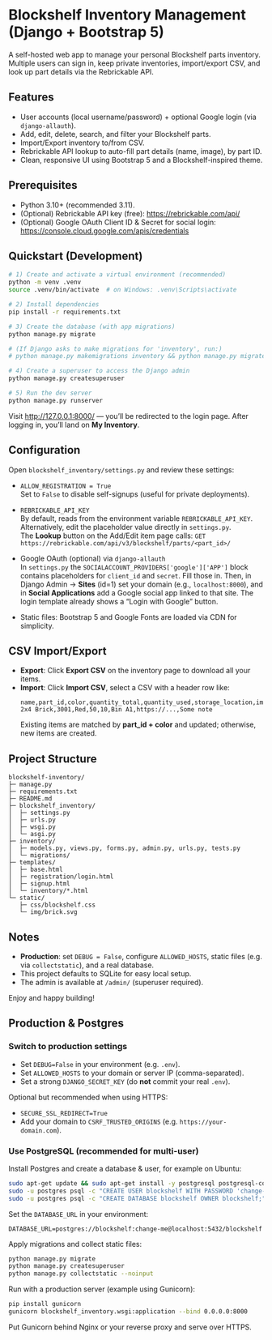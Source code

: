 # Blockshelf Inventory Management (Django + Bootstrap 5)

A self-hosted web app to manage your personal Blockshelf parts inventory. Multiple users can sign in,
keep private inventories, import/export CSV, and look up part details via the Rebrickable API.

## Features
- User accounts (local username/password) + optional Google login (via `django-allauth`).
- Add, edit, delete, search, and filter your Blockshelf parts.
- Import/Export inventory to/from CSV.
- Rebrickable API lookup to auto-fill part details (name, image), by part ID.
- Clean, responsive UI using Bootstrap 5 and a Blockshelf-inspired theme.

## Prerequisites
- Python 3.10+ (recommended 3.11).
- (Optional) Rebrickable API key (free): https://rebrickable.com/api/
- (Optional) Google OAuth Client ID & Secret for social login: https://console.cloud.google.com/apis/credentials

## Quickstart (Development)
```bash
# 1) Create and activate a virtual environment (recommended)
python -m venv .venv
source .venv/bin/activate  # on Windows: .venv\Scripts\activate

# 2) Install dependencies
pip install -r requirements.txt

# 3) Create the database (with app migrations)
python manage.py migrate

# (If Django asks to make migrations for 'inventory', run:)
# python manage.py makemigrations inventory && python manage.py migrate

# 4) Create a superuser to access the Django admin
python manage.py createsuperuser

# 5) Run the dev server
python manage.py runserver
```
Visit http://127.0.0.1:8000/ — you’ll be redirected to the login page. After logging in,
you’ll land on **My Inventory**.

## Configuration
Open `blockshelf_inventory/settings.py` and review these settings:

- `ALLOW_REGISTRATION = True`  
  Set to `False` to disable self-signups (useful for private deployments).

- `REBRICKABLE_API_KEY`  
  By default, reads from the environment variable `REBRICKABLE_API_KEY`.  
  Alternatively, edit the placeholder value directly in `settings.py`.  
  The **Lookup** button on the Add/Edit item page calls:
  `GET https://rebrickable.com/api/v3/blockshelf/parts/<part_id>/`

- Google OAuth (optional) via `django-allauth`  
  In `settings.py` the `SOCIALACCOUNT_PROVIDERS['google']['APP']` block contains placeholders
  for `client_id` and `secret`. Fill those in. Then, in Django Admin → **Sites** (id=1) set your
  domain (e.g., `localhost:8000`), and in **Social Applications** add a Google social app
  linked to that site. The login template already shows a “Login with Google” button.

- Static files: Bootstrap 5 and Google Fonts are loaded via CDN for simplicity.

## CSV Import/Export
- **Export**: Click **Export CSV** on the inventory page to download all your items.
- **Import**: Click **Import CSV**, select a CSV with a header row like:
  ```csv
  name,part_id,color,quantity_total,quantity_used,storage_location,image_url,notes
  2x4 Brick,3001,Red,50,10,Bin A1,https://...,Some note
  ```
  Existing items are matched by **part_id + color** and updated; otherwise, new items are created.

## Project Structure
```
blockshelf-inventory/
├─ manage.py
├─ requirements.txt
├─ README.md
├─ blockshelf_inventory/
│  ├─ settings.py
│  ├─ urls.py
│  ├─ wsgi.py
│  └─ asgi.py
├─ inventory/
│  ├─ models.py, views.py, forms.py, admin.py, urls.py, tests.py
│  └─ migrations/
├─ templates/
│  ├─ base.html
│  ├─ registration/login.html
│  ├─ signup.html
│  └─ inventory/*.html
└─ static/
   ├─ css/blockshelf.css
   └─ img/brick.svg
```

## Notes
- **Production**: set `DEBUG = False`, configure `ALLOWED_HOSTS`, static files (e.g. via `collectstatic`), and a real database.
- This project defaults to SQLite for easy local setup.
- The admin is available at `/admin/` (superuser required).

Enjoy and happy building!


## Production & Postgres

### Switch to production settings
- Set `DEBUG=False` in your environment (e.g. `.env`).
- Set `ALLOWED_HOSTS` to your domain or server IP (comma-separated).
- Set a strong `DJANGO_SECRET_KEY` (do **not** commit your real `.env`).

Optional but recommended when using HTTPS:
- `SECURE_SSL_REDIRECT=True`
- Add your domain to `CSRF_TRUSTED_ORIGINS` (e.g. `https://your-domain.com`).

### Use PostgreSQL (recommended for multi-user)
Install Postgres and create a database & user, for example on Ubuntu:

```bash
sudo apt-get update && sudo apt-get install -y postgresql postgresql-contrib
sudo -u postgres psql -c "CREATE USER blockshelf WITH PASSWORD 'change-me';"
sudo -u postgres psql -c "CREATE DATABASE blockshelf OWNER blockshelf;"
```

Set the `DATABASE_URL` in your environment:

```env
DATABASE_URL=postgres://blockshelf:change-me@localhost:5432/blockshelf
```

Apply migrations and collect static files:

```bash
python manage.py migrate
python manage.py createsuperuser
python manage.py collectstatic --noinput
```

Run with a production server (example using Gunicorn):

```bash
pip install gunicorn
gunicorn blockshelf_inventory.wsgi:application --bind 0.0.0.0:8000
```

Put Gunicorn behind Nginx or your reverse proxy and serve over HTTPS.
